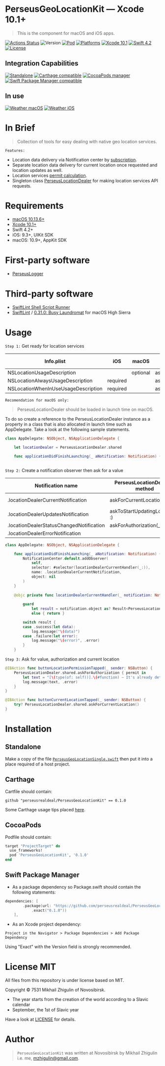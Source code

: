 # PerseusGeoLocationKit — Xcode 10.1+

> This is the component for macOS and iOS apps.

[![Actions Status](https://github.com/perseusrealdeal/PerseusGeoLocationKit/actions/workflows/main.yml/badge.svg)](https://github.com/perseusrealdeal/PerseusGeoLocationKit/actions)
![Version](https://img.shields.io/badge/Version-0.1.0-green.svg)
[![Pod](https://img.shields.io/badge/Pod-0.1.0-informational.svg)](/PerseusGeoLocationKit.podspec)
[![Platforms](https://img.shields.io/badge/Platforms-iOS%209.3+_|_macOS%2010.9+-orange.svg)](https://en.wikipedia.org/wiki/IOS_9)
[![Xcode 10.1](https://img.shields.io/badge/Xcode-10.1+-red.svg)](https://en.wikipedia.org/wiki/Xcode)
[![Swift 4.2](https://img.shields.io/badge/Swift-4.2-red.svg)](https://docs.swift.org/swift-book/RevisionHistory/RevisionHistory.html)
[![License](http://img.shields.io/:License-MIT-blue.svg)](/LICENSE)

## Integration Capabilities

[![Standalone](https://img.shields.io/badge/Standalone%20-available-informational.svg)](/PerseusGeoLocationSingle.swift)
[![Carthage compatible](https://img.shields.io/badge/Carthage-compatible-4BC51D.svg)](https://github.com/Carthage/Carthage)
[![CocoaPods manager](https://img.shields.io/badge/CocoaPods-compatible-4BC51D.svg)](https://cocoapods.org)
[![Swift Package Manager compatible](https://img.shields.io/badge/Swift%20Package%20Manager-compatible-4BC51D.svg)](https://github.com/apple/swift-package-manager)

## In use

[![Weather macOS](https://img.shields.io/badge/Weather-macOS-informational.svg)](https://github.com/perseusrealdeal/macOS.Weather)
[![Weather iOS](https://img.shields.io/badge/Weather-iOS-informational.svg)](https://github.com/perseusrealdeal/iOS.Weather)

# In Brief

> Collection of tools for easy dealing with native geo location services.

`Features:`
- Location data delivery via Notification center by [subscription](/Sources/PerseusGeoLocationKit/Models/Commons.swift).
- Separate location data delivery for current location once requested and location updates as well.
- Location services [permit calculation](/Sources/PerseusGeoLocationKit/Models/LocationDealerPermit.swift).
- Singleton class [PerseusLocationDealer](/Sources/PerseusGeoLocationKit/GeoLocationService.swift) for making location services API requests.

# Requirements

- [macOS 10.13.6+](https://apps.apple.com/us/app/macos-high-sierra/id1246284741?ls=1)
- [Xcode 10.1+](https://stackoverflow.com/questions/10335747/how-to-download-xcode-dmg-or-xip-file)
- Swift 4.2+
- iOS: 9.3+, UIKit SDK
- macOS: 10.9+, AppKit SDK

# First-party software

- [PerseusLogger](https://gist.github.com/perseusrealdeal/df456a9825fcface44eca738056eb6d5)

# Third-party software

- [SwiftLint Shell Script Runner](/SucceedsPostAction.sh)
- [SwiftLint](https://github.com/realm/SwiftLint) / [0.31.0: Busy Laundromat](https://github.com/realm/SwiftLint/releases/tag/0.31.0) for macOS High Sierra

# Usage

`Step 1:` Get ready for location services

| Info.plist                          | iOS      | macOS    | PerseusLocationDealer's method  |
| ----------------------------------- | -------- | -------- | ------------------------------- |
| NSLocationUsageDescription          |          | optional | askForAuthorization()           |
| NSLocationAlwaysUsageDescription    | required |          | askForAuthorization()           |
| NSLocationWhenInUseUsageDescription | required |          | askForAuthorization(.whenInUse) |

`Recomendation for macOS only:` 

> PerseusLocationDealer should be loaded in launch time on macOS. 

To do so create a reference to the PerseusLocationDealer instance as a property in a class that is also allocated in launch time such as AppDelegate. Take a look at the following sample statements.

```swift
class AppDelegate: NSObject, NSApplicationDelegate {

    let locationDealer = PerseusLocationDealer.shared

    func applicationDidFinishLaunching(_ aNotification: Notification) {
    
```

`Step 2:` Create a notification observer then ask for a value

| Notification name                        | PerseusLocationDealer's method  | Value            |
| ---------------------------------------- | ------------------------------- | ---------------- |
| .locationDealerCurrentNotification       | askForCurrentLocation(_ :)      | current location |
| .locationDealerUpdatesNotification       | askToStartUpdatingLocation(_ :) | location changes |
| .locationDealerStatusChangedNotification | askForAuthorization(_ :, _ :)   | permission       |
| .locationDealerErrorNotification         |                                 | error            |

```swift
class AppDelegate: NSObject, NSApplicationDelegate {

    func applicationDidFinishLaunching(_ aNotification: Notification) {
        NotificationCenter.default.addObserver(
            self,
            selector: #selector(locationDealerCurrentHandler(_:)),
            name: .locationDealerCurrentNotification,
            object: nil
        )
    }
    
    @objc private func locationDealerCurrentHandler(_ notification: Notification) {
        
        guard
            let result = notification.object as? Result<PerseusLocation, LocationDealerError>
            else { return }

        switch result {
        case .success(let data):
            log.message("\(data)")
        case .failure(let error):
            log.message("\(error)", .error)
        }
    }
```

`Step 3:` Ask for value, authorization and current location

```swift
@IBAction func buttonLocationPermissionTapped(_ sender: NSButton) {
    PerseusLocationDealer.shared.askForAuthorization { permit in
        let text = "[\(type(of: self))].\(#function) — It's already determined .\(permit)"
        log.message(text, .error)
    }
}

@IBAction func buttonCurrentLocationTapped(_ sender: NSButton) {
    try? PerseusLocationDealer.shared.askForCurrentLocation()
}
```

# Installation

## Standalone 

Make a copy of the file [`PerseusGeoLocationSingle.swift`](/PerseusGeoLocationSingle.swift) then put it into a place required of a host project.

## Carthage

Cartfile should contain:

```carthage
github "perseusrealdeal/PerseusGeoLocationKit" == 0.1.0
```

Some Carthage usage tips placed [here](https://gist.github.com/perseusrealdeal/8951b10f4330325df6347aaaa79d3cf2).

## CocoaPods

Podfile should contain:

```ruby
target "ProjectTarget" do
  use_frameworks!
  pod 'PerseusGeoLocationKit', '0.1.0'
end
```

## Swift Package Manager

- As a package dependency so Package.swift should contain the following statements:

```swift
dependencies: [
        .package(url: "https://github.com/perseusrealdeal/PerseusGeoLocationKit.git",
            .exact("0.1.0"))
    ],
```

- As an Xcode project dependency: 

`Project in the Navigator > Package Dependencies > Add Package Dependency`

Using "Exact" with the Version field is strongly recommended.

# License MIT

All files from this repository is under license based on MIT.

Copyright © 7531 Mikhail Zhigulin of Novosibirsk.

- The year starts from the creation of the world according to a Slavic calendar
- September, the 1st of Slavic year

Have a look at [LICENSE](/LICENSE) for details.

# Author

> `PerseusGeoLocationKit` was written at Novosibirsk by Mikhail Zhigulin i.e. me, mzhigulin@gmail.com.
